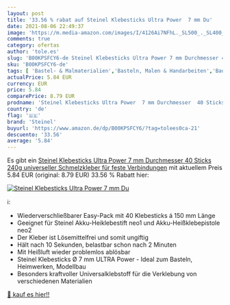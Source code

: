 ```yaml
---
layout: post
title: '33.56 % rabat auf Steinel Klebesticks Ultra Power  7 mm Du'
date: 2021-08-06 22:49:37
image: 'https://m.media-amazon.com/images/I/4126Ai7NFhL._SL500_._SL400_.jpg'
comments: true
category: ofertas
author: 'tole.es'
slug: 'B00KPSFCY6-de Steinel Klebesticks Ultra Power 7 mm Durchmesser 40 Sticks...'
sku: 'B00KPSFCY6-de'
tags: [ 'Bastel- & Malmaterialien','Basteln, Malen & Handarbeiten','Baumarkt','Eisenwaren','Heißklebepatronen','Klebemittel & Dichtstoffe','Klebesticks','Klebstoffe & Entferner','Küche, Haushalt & Wohnen','steinel', ]
actualPrice: 5.84 EUR
currency: EUR
price: 5.84
comparePrice: 8.79 EUR
prodname: 'Steinel Klebesticks Ultra Power  7 mm Durchmesser  40 Sticks  240g  universeller Schmelzkleber für feste Verbindungen'
country: 'de'
flag: '🇩🇪'
brand: 'Steinel'
buyurl: 'https://www.amazon.de/dp/B00KPSFCY6/?tag=tolees0ca-21'
descuento: '33.56'
average: '5.84'
---
```


Es gibt ein [Steinel Klebesticks Ultra Power  7 mm Durchmesser  40 Sticks  240g  universeller Schmelzkleber für feste Verbindungen](https://www.amazon.de/dp/B00KPSFCY6/?tag=tolees0ca-21) mit aktuellem Preis 5.84 EUR (original: 8.79 EUR) 33.56 % Rabatt hier:

[![Steinel Klebesticks Ultra Power  7 mm Du](https://m.media-amazon.com/images/I/4126Ai7NFhL._SL500_._SL400_.jpg)](https://www.amazon.de/dp/B00KPSFCY6/?tag=tolees0ca-21)

ℹ️:

- Wiederverschließbarer Easy-Pack mit 40 Klebesticks á 150 mm Länge
- Geeignet für Steinel Akku-Heiklebestift neo1 und Akku-Heißklebepistole neo2
- Der Kleber ist Lösemittelfrei und somit ungiftig
- Hält nach 10 Sekunden, belastbar schon nach 2 Minuten
- Mit Heißluft wieder problemlos ablösbar
- Steinel Klebesticks Ø 7 mm ULTRA Power - Ideal zum Basteln, Heimwerken, Modellbau
- Besonders kraftvoller Universalklebstoff für die Verklebung von verschiedenen Materialien

[🛒 kauf es hier!!](https://www.amazon.de/dp/B00KPSFCY6/?tag=tolees0ca-21)
